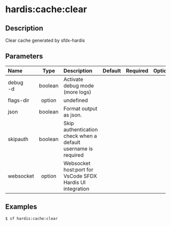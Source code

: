 <!-- This file has been generated with command 'sf hardis:doc:plugin:generate'. Please do not update it manually or it may be overwritten -->
# hardis:cache:clear

## Description

Clear cache generated by sfdx-hardis

## Parameters

|Name|Type|Description|Default|Required|Options|
|:---|:--:|:----------|:-----:|:------:|:-----:|
|debug<br/>-d|boolean|Activate debug mode (more logs)||||
|flags-dir|option|undefined||||
|json|boolean|Format output as json.||||
|skipauth|boolean|Skip authentication check when a default username is required||||
|websocket|option|Websocket host:port for VsCode SFDX Hardis UI integration||||

## Examples

```shell
$ sf hardis:cache:clear
```


